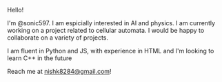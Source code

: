 Hello!

I'm @sonic597. I am espicially interested in AI and physics. I am currently working on a project related to cellular automata. 
I would be happy to collaborate on a variety of projects.

I am fluent in Python and JS, with experience in HTML and I'm looking to learn C++ in the future

Reach me at nishk8284@gmail.com!
